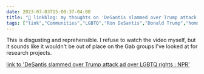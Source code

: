 ---date: 2023-07-03T15:00:37-04:00title: "🔗 linkblog: my thoughts on 'DeSantis slammed over Trump attack ad over LGBTQ rights : NPR'"tags: ["link","Communities","LGBTQ","Ron DeSantis","Donald Trump","homophobia","Gab"]---This is disgusting and reprehensible. I refuse to watch the video myself, but it sounds like it wouldn't be out of place on the Gab groups I've looked at for research projects.   [link to 'DeSantis slammed over Trump attack ad over LGBTQ rights : NPR'](https://www.npr.org/2023/07/03/1185781096/desantis-trump-lgbtq-video)